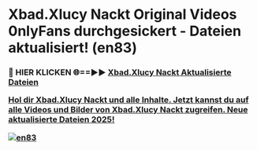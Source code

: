 # Xbad.Xlucy Nackt Original Videos 0nlyFans durchgesickert - Dateien aktualisiert! (en83)

<h3>🔴 HIER KLICKEN 🌐==►► <a href="https://tinyurl.com/h6vf6nb8" rel="nofollow">Xbad.Xlucy Nackt Aktualisierte Dateien

Hol dir Xbad.Xlucy Nackt und alle Inhalte. Jetzt kannst du auf alle Videos und Bilder von Xbad.Xlucy Nackt zugreifen. Neue aktualisierte Dateien 2025!

[![en83](https://i.imgur.com/sD4kR3V.gif)](https://tinyurl.com/h6vf6nb8)
